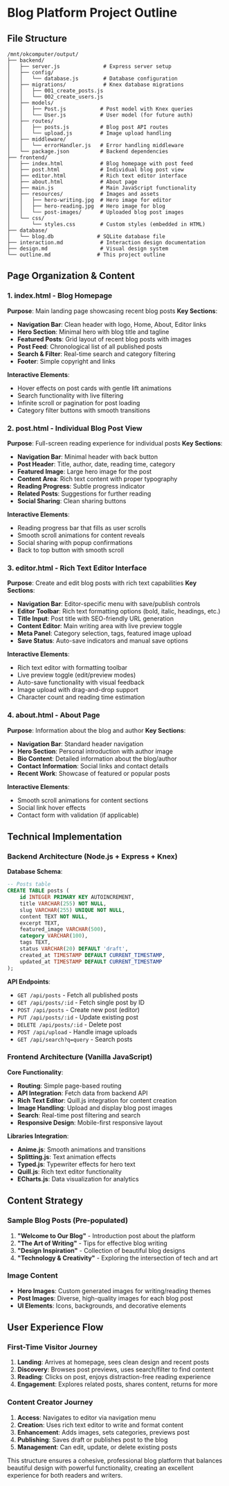 # Blog Platform Project Outline

## File Structure
```
/mnt/okcomputer/output/
├── backend/
│   ├── server.js              # Express server setup
│   ├── config/
│   │   └── database.js        # Database configuration
│   ├── migrations/            # Knex database migrations
│   │   ├── 001_create_posts.js
│   │   └── 002_create_users.js
│   ├── models/
│   │   ├── Post.js           # Post model with Knex queries
│   │   └── User.js           # User model (for future auth)
│   ├── routes/
│   │   ├── posts.js          # Blog post API routes
│   │   └── upload.js         # Image upload handling
│   ├── middleware/
│   │   └── errorHandler.js   # Error handling middleware
│   └── package.json          # Backend dependencies
├── frontend/
│   ├── index.html            # Blog homepage with post feed
│   ├── post.html             # Individual blog post view
│   ├── editor.html           # Rich text editor interface
│   ├── about.html            # About page
│   ├── main.js               # Main JavaScript functionality
│   ├── resources/            # Images and assets
│   │   ├── hero-writing.jpg  # Hero image for editor
│   │   ├── hero-reading.jpg  # Hero image for blog
│   │   └── post-images/      # Uploaded blog post images
│   └── css/
│       └── styles.css        # Custom styles (embedded in HTML)
├── database/
│   └── blog.db              # SQLite database file
├── interaction.md            # Interaction design documentation
├── design.md                 # Visual design system
└── outline.md               # This project outline
```

## Page Organization & Content

### 1. index.html - Blog Homepage
**Purpose**: Main landing page showcasing recent blog posts
**Key Sections**:
- **Navigation Bar**: Clean header with logo, Home, About, Editor links
- **Hero Section**: Minimal hero with blog title and tagline
- **Featured Posts**: Grid layout of recent blog posts with images
- **Post Feed**: Chronological list of all published posts
- **Search & Filter**: Real-time search and category filtering
- **Footer**: Simple copyright and links

**Interactive Elements**:
- Hover effects on post cards with gentle lift animations
- Search functionality with live filtering
- Infinite scroll or pagination for post loading
- Category filter buttons with smooth transitions

### 2. post.html - Individual Blog Post View
**Purpose**: Full-screen reading experience for individual posts
**Key Sections**:
- **Navigation Bar**: Minimal header with back button
- **Post Header**: Title, author, date, reading time, category
- **Featured Image**: Large hero image for the post
- **Content Area**: Rich text content with proper typography
- **Reading Progress**: Subtle progress indicator
- **Related Posts**: Suggestions for further reading
- **Social Sharing**: Clean sharing buttons

**Interactive Elements**:
- Reading progress bar that fills as user scrolls
- Smooth scroll animations for content reveals
- Social sharing with popup confirmations
- Back to top button with smooth scroll

### 3. editor.html - Rich Text Editor Interface
**Purpose**: Create and edit blog posts with rich text capabilities
**Key Sections**:
- **Navigation Bar**: Editor-specific menu with save/publish controls
- **Editor Toolbar**: Rich text formatting options (bold, italic, headings, etc.)
- **Title Input**: Post title with SEO-friendly URL generation
- **Content Editor**: Main writing area with live preview toggle
- **Meta Panel**: Category selection, tags, featured image upload
- **Save Status**: Auto-save indicators and manual save options

**Interactive Elements**:
- Rich text editor with formatting toolbar
- Live preview toggle (edit/preview modes)
- Auto-save functionality with visual feedback
- Image upload with drag-and-drop support
- Character count and reading time estimation

### 4. about.html - About Page
**Purpose**: Information about the blog and author
**Key Sections**:
- **Navigation Bar**: Standard header navigation
- **Hero Section**: Personal introduction with author image
- **Bio Content**: Detailed information about the blog/author
- **Contact Information**: Social links and contact details
- **Recent Work**: Showcase of featured or popular posts

**Interactive Elements**:
- Smooth scroll animations for content sections
- Social link hover effects
- Contact form with validation (if applicable)

## Technical Implementation

### Backend Architecture (Node.js + Express + Knex)
**Database Schema**:
```sql
-- Posts table
CREATE TABLE posts (
    id INTEGER PRIMARY KEY AUTOINCREMENT,
    title VARCHAR(255) NOT NULL,
    slug VARCHAR(255) UNIQUE NOT NULL,
    content TEXT NOT NULL,
    excerpt TEXT,
    featured_image VARCHAR(500),
    category VARCHAR(100),
    tags TEXT,
    status VARCHAR(20) DEFAULT 'draft',
    created_at TIMESTAMP DEFAULT CURRENT_TIMESTAMP,
    updated_at TIMESTAMP DEFAULT CURRENT_TIMESTAMP
);
```

**API Endpoints**:
- `GET /api/posts` - Fetch all published posts
- `GET /api/posts/:id` - Fetch single post by ID
- `POST /api/posts` - Create new post (editor)
- `PUT /api/posts/:id` - Update existing post
- `DELETE /api/posts/:id` - Delete post
- `POST /api/upload` - Handle image uploads
- `GET /api/search?q=query` - Search posts

### Frontend Architecture (Vanilla JavaScript)
**Core Functionality**:
- **Routing**: Simple page-based routing
- **API Integration**: Fetch data from backend API
- **Rich Text Editor**: Quill.js integration for content creation
- **Image Handling**: Upload and display blog post images
- **Search**: Real-time post filtering and search
- **Responsive Design**: Mobile-first responsive layout

**Libraries Integration**:
- **Anime.js**: Smooth animations and transitions
- **Splitting.js**: Text animation effects
- **Typed.js**: Typewriter effects for hero text
- **Quill.js**: Rich text editor functionality
- **ECharts.js**: Data visualization for analytics

## Content Strategy

### Sample Blog Posts (Pre-populated)
1. **"Welcome to Our Blog"** - Introduction post about the platform
2. **"The Art of Writing"** - Tips for effective blog writing
3. **"Design Inspiration"** - Collection of beautiful blog designs
4. **"Technology & Creativity"** - Exploring the intersection of tech and art

### Image Content
- **Hero Images**: Custom generated images for writing/reading themes
- **Post Images**: Diverse, high-quality images for each blog post
- **UI Elements**: Icons, backgrounds, and decorative elements

## User Experience Flow

### First-Time Visitor Journey
1. **Landing**: Arrives at homepage, sees clean design and recent posts
2. **Discovery**: Browses post previews, uses search/filter to find content
3. **Reading**: Clicks on post, enjoys distraction-free reading experience
4. **Engagement**: Explores related posts, shares content, returns for more

### Content Creator Journey
1. **Access**: Navigates to editor via navigation menu
2. **Creation**: Uses rich text editor to write and format content
3. **Enhancement**: Adds images, sets categories, previews post
4. **Publishing**: Saves draft or publishes post to the blog
5. **Management**: Can edit, update, or delete existing posts

This structure ensures a cohesive, professional blog platform that balances beautiful design with powerful functionality, creating an excellent experience for both readers and writers.